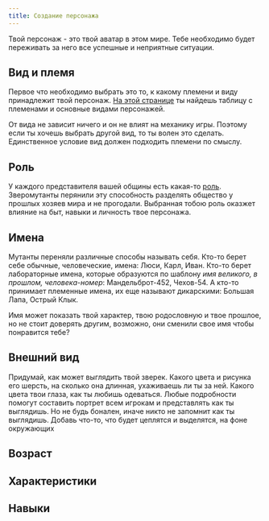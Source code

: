 ```yaml
---
title: Создание персонажа
---
```


Твой персонаж - это твой аватар в этом мире. Тебе необходимо будет переживать за
него все успешные и неприятные ситуации.

## Вид и племя

Первое что необходимо выбрать это то, к какому племени и виду принадлежит твой
персонаж. [На этой странице](/char/3-type/) ты найдешь таблицу с племенами и основные видами персонажей.

От вида не зависит ничего и он не влият на механику игры. Поэтому если ты хочешь
выбрать другой вид, то ты волен это сделать. Единственное условие вид должен
подходить племени по смыслу.

## Роль

У каждого представителя вашей общины есть какая-то [роль](/char/4-roles).
Зверомутанты перянили эту способность разделять общество у прошлых хозяев мира и
не прогодали. Выбранная тобою роль оказжет влияние на быт, навыки и личность твое персонажа.

## Имена

Мутанты переняли различные способы называть себя. Кто-то берет себе обычные,
человеческие, имена: Люси, Карл, Иван. Кто-то берет лабораторные имена, которые
образуются по шаблону _имя великого, в прошлом, человека-номер_: Мандельброт-452,
Чехов-54. А кто-то принимает племенные имена, их еще называют дикарскими: 
Большая Лапа, Острый Клык. 

Имя может показать твой характер, твою родословную и твое прошлое, но не стоит
доверять другим, возможно, они сменили свое имя чтобы понравится тебе?

## Внешний вид

Придумай, как может выглядить твой зверек. Какого цвета и рисунка его шерсть, на
сколько она длинная, ухаживаешь ли ты за ней. Какого цвета твои глаза, как ты
любишь одеваться. Любые подробности помогут составить портрет всем игрокам и
представлять как ты выглядишь. Но не будь бонален, иначе никто не запомнит как ты выглядишь.
Добавь что-то, что будет цеплятся и выделятся, на фоне окружающих

## Возраст

## Характеристики

## Навыки